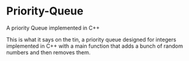 # Priority-Queue
A priority Queue implemented in C++

This is what it says on the tin, a priority queue designed for integers implemented in C++ with a main function that adds a bunch of random numbers and then removes them.
